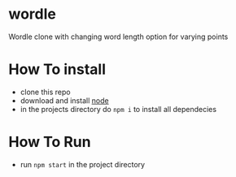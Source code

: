 # wordle
Wordle clone with changing word length option for varying points

# How To install
 - clone this repo
 - download and install [node](https://nodejs.org/en/download)
 - in the projects directory do `npm i` to install all dependecies

 # How To Run
 - run `npm start` in the project directory


